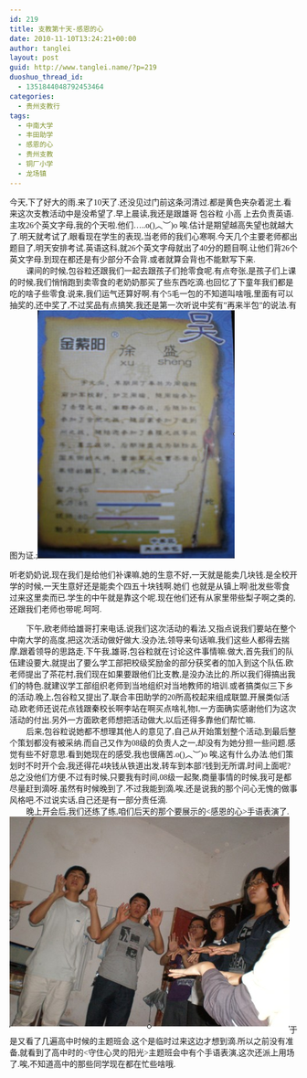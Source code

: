 ```yaml
---
id: 219
title: 支教第十天-感恩的心
date: 2010-11-10T13:24:21+00:00
author: tanglei
layout: post
guid: http://www.tanglei.name/?p=219
duoshuo_thread_id:
  - 1351844048792453464
categories:
  - 贵州支教行
tags:
  - 中南大学
  - 丰田助学
  - 感恩的心
  - 贵州支教
  - 铜厂小学
  - 龙场镇
---
```

<p class="MsoNormal" style="margin: 0cm 0cm 0pt;">
  <span style="font-family: 宋体; mso-ascii-font-family: 'Times New Roman'; mso-hansi-font-family: 'Times New Roman';">今天</span><span lang="EN-US"><span style="font-family: Times New Roman;">,</span></span><span style="font-family: 宋体; mso-ascii-font-family: 'Times New Roman'; mso-hansi-font-family: 'Times New Roman';">下了好大的雨</span><span lang="EN-US"><span style="font-family: Times New Roman;">.</span></span><span style="font-family: 宋体; mso-ascii-font-family: 'Times New Roman'; mso-hansi-font-family: 'Times New Roman';">来了</span><span lang="EN-US"><span style="font-family: Times New Roman;">10</span></span><span style="font-family: 宋体; mso-ascii-font-family: 'Times New Roman'; mso-hansi-font-family: 'Times New Roman';">天了</span><span lang="EN-US"><span style="font-family: Times New Roman;">.</span></span><span style="font-family: 宋体; mso-ascii-font-family: 'Times New Roman'; mso-hansi-font-family: 'Times New Roman';">还没见过门前这条河清过</span><span lang="EN-US"><span style="font-family: Times New Roman;">.</span></span><span style="font-family: 宋体; mso-ascii-font-family: 'Times New Roman'; mso-hansi-font-family: 'Times New Roman';">都是黄色夹杂着泥土</span><span lang="EN-US"><span style="font-family: Times New Roman;">.</span></span><span style="font-family: 宋体; mso-ascii-font-family: 'Times New Roman'; mso-hansi-font-family: 'Times New Roman';">看来这次支教活动中是没希望了</span><span lang="EN-US"><span style="font-family: Times New Roman;">.</span></span><span style="font-family: 宋体; mso-ascii-font-family: 'Times New Roman'; mso-hansi-font-family: 'Times New Roman';">早上晨读</span><span lang="EN-US"><span style="font-family: Times New Roman;">,</span></span><span style="font-family: 宋体; mso-ascii-font-family: 'Times New Roman'; mso-hansi-font-family: 'Times New Roman';">我还是跟雄哥</span><span style="font-family: Times New Roman;"> </span><span style="font-family: 宋体; mso-ascii-font-family: 'Times New Roman'; mso-hansi-font-family: 'Times New Roman';">包谷粒</span><span style="font-family: Times New Roman;"> </span><span style="font-family: 宋体; mso-ascii-font-family: 'Times New Roman'; mso-hansi-font-family: 'Times New Roman';">小高</span><span style="font-family: Times New Roman;"> </span><span style="font-family: 宋体; mso-ascii-font-family: 'Times New Roman'; mso-hansi-font-family: 'Times New Roman';">上去负责英语</span><span lang="EN-US"><span style="font-family: Times New Roman;">.</span></span><span style="font-family: 宋体; mso-ascii-font-family: 'Times New Roman'; mso-hansi-font-family: 'Times New Roman';">主攻</span><span lang="EN-US"><span style="font-family: Times New Roman;">26</span></span><span style="font-family: 宋体; mso-ascii-font-family: 'Times New Roman'; mso-hansi-font-family: 'Times New Roman';">个英文字母</span><span lang="EN-US"><span style="font-family: Times New Roman;">,</span></span><span style="font-family: 宋体; mso-ascii-font-family: 'Times New Roman'; mso-hansi-font-family: 'Times New Roman';">我的个天啦</span><span lang="EN-US"><span style="font-family: Times New Roman;">.</span></span><span style="font-family: 宋体; mso-ascii-font-family: 'Times New Roman'; mso-hansi-font-family: 'Times New Roman';">他们</span><span lang="EN-US"><span style="font-family: Times New Roman;">…..o()</span></span><span style="font-family: 宋体; mso-ascii-font-family: 'Times New Roman'; mso-hansi-font-family: 'Times New Roman';">︿︶</span><span lang="EN-US"><span style="font-family: Times New Roman;">)o </span></span><span style="font-family: 宋体; mso-ascii-font-family: 'Times New Roman'; mso-hansi-font-family: 'Times New Roman';">唉</span><span lang="EN-US"><span style="font-family: Times New Roman;">.</span></span><span style="font-family: 宋体; mso-ascii-font-family: 'Times New Roman'; mso-hansi-font-family: 'Times New Roman';">估计是期望越高失望也就越大了</span><span lang="EN-US"><span style="font-family: Times New Roman;">.</span></span><span style="font-family: 宋体; mso-ascii-font-family: 'Times New Roman'; mso-hansi-font-family: 'Times New Roman';">明天就考试了</span><span lang="EN-US"><span style="font-family: Times New Roman;">,</span></span><span style="font-family: 宋体; mso-ascii-font-family: 'Times New Roman'; mso-hansi-font-family: 'Times New Roman';">眼看现在学生的表现</span><span lang="EN-US"><span style="font-family: Times New Roman;">,</span></span><span style="font-family: 宋体; mso-ascii-font-family: 'Times New Roman'; mso-hansi-font-family: 'Times New Roman';">当老师的我们心寒啊</span><span lang="EN-US"><span style="font-family: Times New Roman;">.</span></span><span style="font-family: 宋体; mso-ascii-font-family: 'Times New Roman'; mso-hansi-font-family: 'Times New Roman';">今天几个主要老师都出题目了</span><span lang="EN-US"><span style="font-family: Times New Roman;">,</span></span><span style="font-family: 宋体; mso-ascii-font-family: 'Times New Roman'; mso-hansi-font-family: 'Times New Roman';">明天安排考试</span><span lang="EN-US"><span style="font-family: Times New Roman;">.</span></span><span style="font-family: 宋体; mso-ascii-font-family: 'Times New Roman'; mso-hansi-font-family: 'Times New Roman';">英语这科</span><span lang="EN-US"><span style="font-family: Times New Roman;">,</span></span><span style="font-family: 宋体; mso-ascii-font-family: 'Times New Roman'; mso-hansi-font-family: 'Times New Roman';">就</span><span lang="EN-US"><span style="font-family: Times New Roman;">26</span></span><span style="font-family: 宋体; mso-ascii-font-family: 'Times New Roman'; mso-hansi-font-family: 'Times New Roman';">个英文字母就出了</span><span lang="EN-US"><span style="font-family: Times New Roman;">40</span></span><span style="font-family: 宋体; mso-ascii-font-family: 'Times New Roman'; mso-hansi-font-family: 'Times New Roman';">分的题目啊</span><span lang="EN-US"><span style="font-family: Times New Roman;">.</span></span><span style="font-family: 宋体; mso-ascii-font-family: 'Times New Roman'; mso-hansi-font-family: 'Times New Roman';">让他们背</span><span lang="EN-US"><span style="font-family: Times New Roman;">26</span></span><span style="font-family: 宋体; mso-ascii-font-family: 'Times New Roman'; mso-hansi-font-family: 'Times New Roman';">个英文字母</span><span lang="EN-US"><span style="font-family: Times New Roman;">.</span></span><span style="font-family: 宋体; mso-ascii-font-family: 'Times New Roman'; mso-hansi-font-family: 'Times New Roman';">到现在都还是有少部分不会背</span><span lang="EN-US"><span style="font-family: Times New Roman;">.</span></span><span style="font-family: 宋体; mso-ascii-font-family: 'Times New Roman'; mso-hansi-font-family: 'Times New Roman';">或者就算会背也不能默写下来</span><span lang="EN-US"><span style="font-family: Times New Roman;">.</span></span>
</p>

<p class="MsoNormal" style="text-indent: 21.75pt; margin: 0cm 0cm 0pt;">
  <span style="font-family: Times New Roman;"></span><span style="font-family: 宋体; mso-ascii-font-family: 'Times New Roman'; mso-hansi-font-family: 'Times New Roman';">课间的时候</span><span lang="EN-US"><span style="font-family: Times New Roman;">,</span></span><span style="font-family: 宋体; mso-ascii-font-family: 'Times New Roman'; mso-hansi-font-family: 'Times New Roman';">包谷粒还跟我们一起去跟孩子们抢零食呢</span><span lang="EN-US"><span style="font-family: Times New Roman;">.</span></span><span style="font-family: 宋体; mso-ascii-font-family: 'Times New Roman'; mso-hansi-font-family: 'Times New Roman';">有点夸张</span><span lang="EN-US"><span style="font-family: Times New Roman;">,</span></span><span style="font-family: 宋体; mso-ascii-font-family: 'Times New Roman'; mso-hansi-font-family: 'Times New Roman';">是孩子们上课的时候</span><span lang="EN-US"><span style="font-family: Times New Roman;">,</span></span><span style="font-family: 宋体; mso-ascii-font-family: 'Times New Roman'; mso-hansi-font-family: 'Times New Roman';">我们悄悄跑到卖零食的老奶奶那买了些东西吃滴</span><span lang="EN-US"><span style="font-family: Times New Roman;">.</span></span><span style="font-family: 宋体; mso-ascii-font-family: 'Times New Roman'; mso-hansi-font-family: 'Times New Roman';">也回忆了下童年我们都是吃的啥子些零食</span><span lang="EN-US"><span style="font-family: Times New Roman;">.</span></span><span style="font-family: 宋体; mso-ascii-font-family: 'Times New Roman'; mso-hansi-font-family: 'Times New Roman';">说来</span><span lang="EN-US"><span style="font-family: Times New Roman;">,</span></span><span style="font-family: 宋体; mso-ascii-font-family: 'Times New Roman'; mso-hansi-font-family: 'Times New Roman';">我们运气还算好啊</span><span lang="EN-US"><span style="font-family: Times New Roman;">.</span></span><span style="font-family: 宋体; mso-ascii-font-family: 'Times New Roman'; mso-hansi-font-family: 'Times New Roman';">有个</span><span lang="EN-US"><span style="font-family: Times New Roman;">5</span></span><span style="font-family: 宋体; mso-ascii-font-family: 'Times New Roman'; mso-hansi-font-family: 'Times New Roman';">毛一包的不知道叫啥哦</span><span lang="EN-US"><span style="font-family: Times New Roman;">,</span></span><span style="font-family: 宋体; mso-ascii-font-family: 'Times New Roman'; mso-hansi-font-family: 'Times New Roman';">里面有可以抽奖的</span><span lang="EN-US"><span style="font-family: Times New Roman;">,</span></span><span style="font-family: 宋体; mso-ascii-font-family: 'Times New Roman'; mso-hansi-font-family: 'Times New Roman';">还中奖了</span><span lang="EN-US"><span style="font-family: Times New Roman;">,</span></span><span style="font-family: 宋体; mso-ascii-font-family: 'Times New Roman'; mso-hansi-font-family: 'Times New Roman';">不过奖品有点搞笑</span><span lang="EN-US"><span style="font-family: Times New Roman;">,</span></span><span style="font-family: 宋体; mso-ascii-font-family: 'Times New Roman'; mso-hansi-font-family: 'Times New Roman';">我还是第一次听说中奖有</span><span lang="EN-US"><span style="font-family: Times New Roman;">”</span></span><span style="font-family: 宋体; mso-ascii-font-family: 'Times New Roman'; mso-hansi-font-family: 'Times New Roman';">再来半包</span><span lang="EN-US"><span style="font-family: Times New Roman;">”</span></span><span style="font-family: 宋体; mso-ascii-font-family: 'Times New Roman'; mso-hansi-font-family: 'Times New Roman';">的说法</span><span lang="EN-US"><span style="font-family: Times New Roman;">.</span></span><span style="font-family: 宋体; mso-ascii-font-family: 'Times New Roman'; mso-hansi-font-family: 'Times New Roman';">有图为证</span><span lang="EN-US"><span style="font-family: Times New Roman;">.;<a href="/wp-content/blogresources/volenteer-teaching-In-GuiZhou/10-1.jpg" target="_blank"><img style="background: none transparent scroll repeat 0% 0%;" src="/wp-content/blogresources/volenteer-teaching-In-GuiZhou/10-1.jpg" alt="图片"  /></a></p> 
  
  <p>
    </span></span><span style="font-family: 宋体; mso-ascii-font-family: 'Times New Roman'; mso-hansi-font-family: 'Times New Roman';">听老奶奶说</span><span lang="EN-US"><span style="font-family: Times New Roman;">,</span></span><span style="font-family: 宋体; mso-ascii-font-family: 'Times New Roman'; mso-hansi-font-family: 'Times New Roman';">现在我们是给他们补课嘛</span><span lang="EN-US"><span style="font-family: Times New Roman;">,</span></span><span style="font-family: 宋体; mso-ascii-font-family: 'Times New Roman'; mso-hansi-font-family: 'Times New Roman';">她的生意不好</span><span lang="EN-US"><span style="font-family: Times New Roman;">,</span></span><span style="font-family: 宋体; mso-ascii-font-family: 'Times New Roman'; mso-hansi-font-family: 'Times New Roman';">一天就是能卖几块钱</span><span lang="EN-US"><span style="font-family: Times New Roman;">.</span></span><span style="font-family: 宋体; mso-ascii-font-family: 'Times New Roman'; mso-hansi-font-family: 'Times New Roman';">是全校开学的时候</span><span lang="EN-US"><span style="font-family: Times New Roman;">,</span></span><span style="font-family: 宋体; mso-ascii-font-family: 'Times New Roman'; mso-hansi-font-family: 'Times New Roman';">一天生意好还是能卖个四五十块钱啊</span><span lang="EN-US"><span style="font-family: Times New Roman;">.</span></span><span style="font-family: 宋体; mso-ascii-font-family: 'Times New Roman'; mso-hansi-font-family: 'Times New Roman';">她们</span><span style="font-family: Times New Roman;"> </span><span style="font-family: 宋体; mso-ascii-font-family: 'Times New Roman'; mso-hansi-font-family: 'Times New Roman';">也就是从镇上啊</span><span lang="EN-US"><span style="font-family: Times New Roman;">\</span></span><span style="font-family: 宋体; mso-ascii-font-family: 'Times New Roman'; mso-hansi-font-family: 'Times New Roman';">批发些零食过来这里卖而已</span><span lang="EN-US"><span style="font-family: Times New Roman;">.</span></span><span style="font-family: 宋体; mso-ascii-font-family: 'Times New Roman'; mso-hansi-font-family: 'Times New Roman';">学生的中午就是靠这个呢</span><span lang="EN-US"><span style="font-family: Times New Roman;">.</span></span><span style="font-family: 宋体; mso-ascii-font-family: 'Times New Roman'; mso-hansi-font-family: 'Times New Roman';">现在他们还有从家里带些梨子啊之类的</span><span lang="EN-US"><span style="font-family: Times New Roman;">,</span></span><span style="font-family: 宋体; mso-ascii-font-family: 'Times New Roman'; mso-hansi-font-family: 'Times New Roman';">还跟我们老师也带呢</span><span lang="EN-US"><span style="font-family: Times New Roman;">.</span></span><span style="font-family: 宋体; mso-ascii-font-family: 'Times New Roman'; mso-hansi-font-family: 'Times New Roman';">呵呵</span><span lang="EN-US"><span style="font-family: Times New Roman;">.</span></span>
  </p>
  
  <p class="MsoNormal" style="text-indent: 21.75pt; margin: 0cm 0cm 0pt;">
    <span style="font-family: 宋体; mso-ascii-font-family: 'Times New Roman'; mso-hansi-font-family: 'Times New Roman';">下午</span><span lang="EN-US"><span style="font-family: Times New Roman;">,</span></span><span style="font-family: 宋体; mso-ascii-font-family: 'Times New Roman'; mso-hansi-font-family: 'Times New Roman';">欧</span><span style="font-family: 宋体; mso-ascii-font-family: 'Times New Roman'; mso-hansi-font-family: 'Times New Roman';">老师给雄哥打来电话</span><span lang="EN-US"><span style="font-family: Times New Roman;">,</span></span><span style="font-family: 宋体; mso-ascii-font-family: 'Times New Roman'; mso-hansi-font-family: 'Times New Roman';">说我们这次活动的看法</span><span lang="EN-US"><span style="font-family: Times New Roman;">.</span></span><span style="font-family: 宋体; mso-ascii-font-family: 'Times New Roman'; mso-hansi-font-family: 'Times New Roman';">又指点说我们要站在整个中南大学的高度</span><span lang="EN-US"><span style="font-family: Times New Roman;">,</span></span><span style="font-family: 宋体; mso-ascii-font-family: 'Times New Roman'; mso-hansi-font-family: 'Times New Roman';">把这次活动做好做大</span><span lang="EN-US"><span style="font-family: Times New Roman;">.</span></span><span style="font-family: 宋体; mso-ascii-font-family: 'Times New Roman'; mso-hansi-font-family: 'Times New Roman';">没办法</span><span lang="EN-US"><span style="font-family: Times New Roman;">,</span></span><span style="font-family: 宋体; mso-ascii-font-family: 'Times New Roman'; mso-hansi-font-family: 'Times New Roman';">领导来句话嘛</span><span lang="EN-US"><span style="font-family: Times New Roman;">,</span></span><span style="font-family: 宋体; mso-ascii-font-family: 'Times New Roman'; mso-hansi-font-family: 'Times New Roman';">我们这些人都得去揣摩</span><span lang="EN-US"><span style="font-family: Times New Roman;">,</span></span><span style="font-family: 宋体; mso-ascii-font-family: 'Times New Roman'; mso-hansi-font-family: 'Times New Roman';">跟着领导的思路走</span><span lang="EN-US"><span style="font-family: Times New Roman;">.</span></span><span style="font-family: 宋体; mso-ascii-font-family: 'Times New Roman'; mso-hansi-font-family: 'Times New Roman';">下午我</span><span lang="EN-US"><span style="font-family: Times New Roman;">,</span></span><span style="font-family: 宋体; mso-ascii-font-family: 'Times New Roman'; mso-hansi-font-family: 'Times New Roman';">雄哥</span><span lang="EN-US"><span style="font-family: Times New Roman;">,</span></span><span style="font-family: 宋体; mso-ascii-font-family: 'Times New Roman'; mso-hansi-font-family: 'Times New Roman';">包谷粒就在讨论这件事情嘛</span><span lang="EN-US"><span style="font-family: Times New Roman;">.</span></span><span style="font-family: 宋体; mso-ascii-font-family: 'Times New Roman'; mso-hansi-font-family: 'Times New Roman';">做大</span><span lang="EN-US"><span style="font-family: Times New Roman;">,</span></span><span style="font-family: 宋体; mso-ascii-font-family: 'Times New Roman'; mso-hansi-font-family: 'Times New Roman';">首先我们的队伍建设要大</span><span lang="EN-US"><span style="font-family: Times New Roman;">,</span></span><span style="font-family: 宋体; mso-ascii-font-family: 'Times New Roman'; mso-hansi-font-family: 'Times New Roman';">就提出了要么学工部把校级奖励金的部分获奖者的加入到这个队伍<span style="font-family: 'Times New Roman';" lang="EN-US">.</span>欧老师提出了茶花村</span><span lang="EN-US"><span style="font-family: Times New Roman;">,</span></span><span style="font-family: 宋体; mso-ascii-font-family: 'Times New Roman'; mso-hansi-font-family: 'Times New Roman';">我们现在如果要跟他们比支教</span><span lang="EN-US"><span style="font-family: Times New Roman;">,</span></span><span style="font-family: 宋体; mso-ascii-font-family: 'Times New Roman'; mso-hansi-font-family: 'Times New Roman';">是没办法比的</span><span lang="EN-US"><span style="font-family: Times New Roman;">.</span></span><span style="font-family: 宋体; mso-ascii-font-family: 'Times New Roman'; mso-hansi-font-family: 'Times New Roman';">所以我们得搞出我们的特色</span><span lang="EN-US"><span style="font-family: Times New Roman;">.</span></span><span style="font-family: 宋体; mso-ascii-font-family: 'Times New Roman'; mso-hansi-font-family: 'Times New Roman';">就建议学工部组织老师到当地组织对当地教师的培训</span><span lang="EN-US"><span style="font-family: Times New Roman;">.</span></span><span style="font-family: 宋体; mso-ascii-font-family: 'Times New Roman'; mso-hansi-font-family: 'Times New Roman';">或者搞类似三下乡的活动</span><span lang="EN-US"><span style="font-family: Times New Roman;">.</span></span><span style="font-family: 宋体; mso-ascii-font-family: 'Times New Roman'; mso-hansi-font-family: 'Times New Roman';">晚上</span><span lang="EN-US"><span style="font-family: Times New Roman;">,</span></span><span style="font-family: 宋体; mso-ascii-font-family: 'Times New Roman'; mso-hansi-font-family: 'Times New Roman';">包谷粒又提出了</span><span lang="EN-US"><span style="font-family: Times New Roman;">,</span></span><span style="font-family: 宋体; mso-ascii-font-family: 'Times New Roman'; mso-hansi-font-family: 'Times New Roman';">联合丰田助学的</span><span lang="EN-US"><span style="font-family: Times New Roman;">20</span></span><span style="font-family: 宋体; mso-ascii-font-family: 'Times New Roman'; mso-hansi-font-family: 'Times New Roman';">所高校起来组成联盟</span><span lang="EN-US"><span style="font-family: Times New Roman;">,</span></span><span style="font-family: 宋体; mso-ascii-font-family: 'Times New Roman'; mso-hansi-font-family: 'Times New Roman';">开展类似活动</span><span lang="EN-US"><span style="font-family: Times New Roman;">.</span></span><span style="font-family: 宋体; mso-ascii-font-family: 'Times New Roman'; mso-hansi-font-family: 'Times New Roman';">欧</span><span style="font-family: 宋体; mso-ascii-font-family: 'Times New Roman'; mso-hansi-font-family: 'Times New Roman';">老师还说花点钱跟秦校长啊李站在啊买点啥礼物</span><span lang="EN-US"><span style="font-family: Times New Roman;">I,</span></span><span style="font-family: 宋体; mso-ascii-font-family: 'Times New Roman'; mso-hansi-font-family: 'Times New Roman';">一方面确实感谢他们为这次活动的付出</span><span lang="EN-US"><span style="font-family: Times New Roman;">.</span></span><span style="font-family: 宋体; mso-ascii-font-family: 'Times New Roman'; mso-hansi-font-family: 'Times New Roman';">另外一方面欧老师想把活动做大</span><span lang="EN-US"><span style="font-family: Times New Roman;">,</span></span><span style="font-family: 宋体; mso-ascii-font-family: 'Times New Roman'; mso-hansi-font-family: 'Times New Roman';">以后还得多靠他们帮忙嘛</span><span lang="EN-US"><span style="font-family: Times New Roman;">.</span></span>
  </p>
  
  <p class="MsoNormal" style="text-indent: 21.75pt; margin: 0cm 0cm 0pt;">
    <span style="font-family: 宋体; mso-ascii-font-family: 'Times New Roman'; mso-hansi-font-family: 'Times New Roman';">后来</span><span lang="EN-US"><span style="font-family: Times New Roman;">,</span></span><span style="font-family: 宋体; mso-ascii-font-family: 'Times New Roman'; mso-hansi-font-family: 'Times New Roman';">包谷粒说她都不想理其他人的意见了</span><span lang="EN-US"><span style="font-family: Times New Roman;">,</span></span><span style="font-family: 宋体; mso-ascii-font-family: 'Times New Roman'; mso-hansi-font-family: 'Times New Roman';">自己从开始策划整个活动</span><span lang="EN-US"><span style="font-family: Times New Roman;">,</span></span><span style="font-family: 宋体; mso-ascii-font-family: 'Times New Roman'; mso-hansi-font-family: 'Times New Roman';">到最后整个策划都没有被采纳</span><span lang="EN-US"><span style="font-family: Times New Roman;">.</span></span><span style="font-family: 宋体; mso-ascii-font-family: 'Times New Roman'; mso-hansi-font-family: 'Times New Roman';">而自己又作为</span><span lang="EN-US"><span style="font-family: Times New Roman;">08</span></span><span style="font-family: 宋体; mso-ascii-font-family: 'Times New Roman'; mso-hansi-font-family: 'Times New Roman';">级的负责人之一</span><span lang="EN-US"><span style="font-family: Times New Roman;">,</span></span><span style="font-family: 宋体; mso-ascii-font-family: 'Times New Roman'; mso-hansi-font-family: 'Times New Roman';">却没有为她分担一些问题</span><span lang="EN-US"><span style="font-family: Times New Roman;">.</span></span><span style="font-family: 宋体; mso-ascii-font-family: 'Times New Roman'; mso-hansi-font-family: 'Times New Roman';">感觉有些不好意思</span><span lang="EN-US"><span style="font-family: Times New Roman;">.</span></span><span style="font-family: 宋体; mso-ascii-font-family: 'Times New Roman'; mso-hansi-font-family: 'Times New Roman';">看到她现在的感受</span><span lang="EN-US"><span style="font-family: Times New Roman;">,</span></span><span style="font-family: 宋体; mso-ascii-font-family: 'Times New Roman'; mso-hansi-font-family: 'Times New Roman';">我也很痛苦</span><span lang="EN-US"><span style="font-family: Times New Roman;">.o()</span></span><span style="font-family: 宋体; mso-ascii-font-family: 'Times New Roman'; mso-hansi-font-family: 'Times New Roman';">︿︶</span><span lang="EN-US"><span style="font-family: Times New Roman;">)o </span></span><span style="font-family: 宋体; mso-ascii-font-family: 'Times New Roman'; mso-hansi-font-family: 'Times New Roman';">唉</span><span lang="EN-US"><span style="font-family: Times New Roman;">,</span></span><span style="font-family: 宋体; mso-ascii-font-family: 'Times New Roman'; mso-hansi-font-family: 'Times New Roman';">这有什么办法</span><span lang="EN-US"><span style="font-family: Times New Roman;">.</span></span><span style="font-family: 宋体; mso-ascii-font-family: 'Times New Roman'; mso-hansi-font-family: 'Times New Roman';">他们策划时不时开个会</span><span lang="EN-US"><span style="font-family: Times New Roman;">,</span></span><span style="font-family: 宋体; mso-ascii-font-family: 'Times New Roman'; mso-hansi-font-family: 'Times New Roman';">我还得花</span><span lang="EN-US"><span style="font-family: Times New Roman;">4</span></span><span style="font-family: 宋体; mso-ascii-font-family: 'Times New Roman'; mso-hansi-font-family: 'Times New Roman';">块钱从铁道出发</span><span lang="EN-US"><span style="font-family: Times New Roman;">,</span></span><span style="font-family: 宋体; mso-ascii-font-family: 'Times New Roman'; mso-hansi-font-family: 'Times New Roman';">转车到本部</span><span lang="EN-US"><span style="font-family: Times New Roman;">?</span></span><span style="font-family: 宋体; mso-ascii-font-family: 'Times New Roman'; mso-hansi-font-family: 'Times New Roman';">钱到无所谓</span><span lang="EN-US"><span style="font-family: Times New Roman;">,</span></span><span style="font-family: 宋体; mso-ascii-font-family: 'Times New Roman'; mso-hansi-font-family: 'Times New Roman';">时间上面呢</span><span lang="EN-US"><span style="font-family: Times New Roman;">?</span></span><span style="font-family: 宋体; mso-ascii-font-family: 'Times New Roman'; mso-hansi-font-family: 'Times New Roman';">总之没他们方便</span><span lang="EN-US"><span style="font-family: Times New Roman;">.</span></span><span style="font-family: 宋体; mso-ascii-font-family: 'Times New Roman'; mso-hansi-font-family: 'Times New Roman';">不过有时候</span><span lang="EN-US"><span style="font-family: Times New Roman;">,</span></span><span style="font-family: 宋体; mso-ascii-font-family: 'Times New Roman'; mso-hansi-font-family: 'Times New Roman';">只要我有时间</span><span lang="EN-US"><span style="font-family: Times New Roman;">,08</span></span><span style="font-family: 宋体; mso-ascii-font-family: 'Times New Roman'; mso-hansi-font-family: 'Times New Roman';">级一起聚</span><span lang="EN-US"><span style="font-family: Times New Roman;">,</span></span><span style="font-family: 宋体; mso-ascii-font-family: 'Times New Roman'; mso-hansi-font-family: 'Times New Roman';">商量事情的时候</span><span lang="EN-US"><span style="font-family: Times New Roman;">,</span></span><span style="font-family: 宋体; mso-ascii-font-family: 'Times New Roman'; mso-hansi-font-family: 'Times New Roman';">我可是都尽量赶到滴呀</span><span lang="EN-US"><span style="font-family: Times New Roman;">.</span></span><span style="font-family: 宋体; mso-ascii-font-family: 'Times New Roman'; mso-hansi-font-family: 'Times New Roman';">虽然有时候晚到了</span><span lang="EN-US"><span style="font-family: Times New Roman;">.</span></span><span style="font-family: 宋体; mso-ascii-font-family: 'Times New Roman'; mso-hansi-font-family: 'Times New Roman';">不过我能到滴</span><span lang="EN-US"><span style="font-family: Times New Roman;">,</span></span><span style="font-family: 宋体; mso-ascii-font-family: 'Times New Roman'; mso-hansi-font-family: 'Times New Roman';">唉</span><span lang="EN-US"><span style="font-family: Times New Roman;">,</span></span><span style="font-family: 宋体; mso-ascii-font-family: 'Times New Roman'; mso-hansi-font-family: 'Times New Roman';">还是说我的那个问心无愧的做事风格吧</span><span lang="EN-US"><span style="font-family: Times New Roman;">.</span></span><span style="font-family: 宋体; mso-ascii-font-family: 'Times New Roman'; mso-hansi-font-family: 'Times New Roman';">不过说实话</span><span lang="EN-US"><span style="font-family: Times New Roman;">,</span></span><span style="font-family: 宋体; mso-ascii-font-family: 'Times New Roman'; mso-hansi-font-family: 'Times New Roman';">自己还是有一部分责任滴</span><span lang="EN-US"><span style="font-family: Times New Roman;">.</span></span>
  </p>
  
  <p class="MsoNormal" style="text-indent: 21.75pt; margin: 0cm 0cm 0pt;">
    <span style="font-family: Times New Roman;"></span><span style="font-family: 宋体; mso-ascii-font-family: 'Times New Roman'; mso-hansi-font-family: 'Times New Roman';">晚上开会后</span><span lang="EN-US"><span style="font-family: Times New Roman;">,</span></span><span style="font-family: 宋体; mso-ascii-font-family: 'Times New Roman'; mso-hansi-font-family: 'Times New Roman';">我们还练了练</span><span lang="EN-US"><span style="font-family: Times New Roman;">,</span></span><span style="font-family: 宋体; mso-ascii-font-family: 'Times New Roman'; mso-hansi-font-family: 'Times New Roman';">咱们后天的那个要展示的</span><span lang="EN-US"><span style="font-family: Times New Roman;"><</span></span><span style="font-family: 宋体; mso-ascii-font-family: 'Times New Roman'; mso-hansi-font-family: 'Times New Roman';">感恩的心</span><span lang="EN-US"><span style="font-family: Times New Roman;">></span></span><span style="font-family: 宋体; mso-ascii-font-family: 'Times New Roman'; mso-hansi-font-family: 'Times New Roman';">手语表演了</span><span lang="EN-US"><span style="font-family: Times New Roman;">.<a href="/wp-content/blogresources/volenteer-teaching-In-GuiZhou/10-2.jpg" target="_blank"><img style="background: none transparent scroll repeat 0% 0%;" src="/wp-content/blogresources/volenteer-teaching-In-GuiZhou/10-2.jpg" alt="图片"  /></a></span></span><span style="font-family: 宋体; mso-ascii-font-family: 'Times New Roman'; mso-hansi-font-family: 'Times New Roman';">于是又看了几遍高中时候的主题班会</span><span lang="EN-US"><span style="font-family: Times New Roman;">.</span></span><span style="font-family: 宋体; mso-ascii-font-family: 'Times New Roman'; mso-hansi-font-family: 'Times New Roman';">这个是临时过来这边才想到滴</span><span lang="EN-US"><span style="font-family: Times New Roman;">.</span></span><span style="font-family: 宋体; mso-ascii-font-family: 'Times New Roman'; mso-hansi-font-family: 'Times New Roman';">所以之前没有准备</span><span lang="EN-US"><span style="font-family: Times New Roman;">,</span></span><span style="font-family: 宋体; mso-ascii-font-family: 'Times New Roman'; mso-hansi-font-family: 'Times New Roman';">就看到了高中时的</span><span lang="EN-US"><span style="font-family: Times New Roman;"><</span></span><span style="font-family: 宋体; mso-ascii-font-family: 'Times New Roman'; mso-hansi-font-family: 'Times New Roman';">守住心灵的阳光</span><span lang="EN-US"><span style="font-family: Times New Roman;">></span></span><span style="font-family: 宋体; mso-ascii-font-family: 'Times New Roman'; mso-hansi-font-family: 'Times New Roman';">主题班会中有个手语表演</span><span lang="EN-US"><span style="font-family: Times New Roman;">,</span></span><span style="font-family: 宋体; mso-ascii-font-family: 'Times New Roman'; mso-hansi-font-family: 'Times New Roman';">这次还派上用场了</span><span lang="EN-US"><span style="font-family: Times New Roman;">.</span></span><span style="font-family: 宋体; mso-ascii-font-family: 'Times New Roman'; mso-hansi-font-family: 'Times New Roman';">唉</span><span lang="EN-US"><span style="font-family: Times New Roman;">,</span></span><span style="font-family: 宋体; mso-ascii-font-family: 'Times New Roman'; mso-hansi-font-family: 'Times New Roman';">不知道高中的那些同学现在都在忙些啥哦</span><span lang="EN-US"><span style="font-family: Times New Roman;">.</span></span>
  </p>
